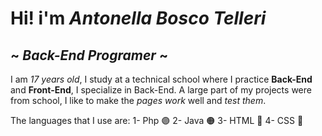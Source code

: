 # Hi! i'm *Antonella Bosco Telleri* 
 ##  ~ *Back-End Programer* ~

I am *17 years old*, I study at a technical school where I practice **Back-End** and **Front-End**, I specialize in Back-End. 
A large part of my projects were from school, I like to make the *pages work* well and *test them*.

The languages ​​that I use are:
1- Php 🟣
2- Java 🟠
3- HTML 🔴
4- CSS 🔵

